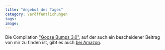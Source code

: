 ```yaml
---
title: "Angebot des Tages"
category: Veröffentlichungen
tags: 
image: 
---
```


Die Compilation ["Goose Bumps 3.0"](http://www.misantropolis.de/2009/07/nachtrag-zu-goose-bumps-3-0/), auf der auch ein bescheidener Beitrag von mir zu finden ist, gibt es auch [bei Amazon](http://www.amazon.com/Goose-Bumps-3-0-Explicit/dp/B002BCVVSA/ref=sr_f3_1?ie=UTF8&s=dmusic&qid=1246305796&sr=103-1).  
